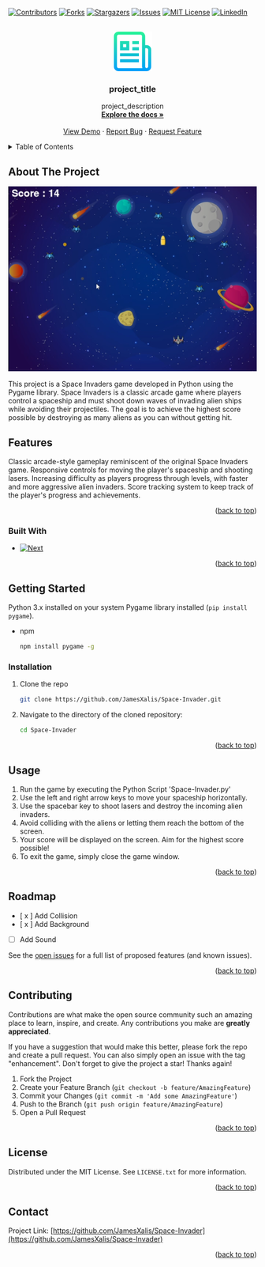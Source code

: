 <a name="readme-top"></a>


<!-- PROJECT SHIELDS -->
<!--
*** I'm using markdown "reference style" links for readability.
*** Reference links are enclosed in brackets [ ] instead of parentheses ( ).
*** See the bottom of this document for the declaration of the reference variables
*** for contributors-url, forks-url, etc. This is an optional, concise syntax you may use.
*** https://www.markdownguide.org/basic-syntax/#reference-style-links
-->
[![Contributors][contributors-shield]][contributors-url]
[![Forks][forks-shield]][forks-url]
[![Stargazers][stars-shield]][stars-url]
[![Issues][issues-shield]][issues-url]
[![MIT License][license-shield]][license-url]
[![LinkedIn][linkedin-shield]][linkedin-url]



<!-- PROJECT LOGO -->
<br />
<div align="center">
  <a href="https://github.com/JamesXalis/Space-Invader">
    <img src="logo.png" alt="Logo" width="80" height="80">
  </a>

<h3 align="center">project_title</h3>

  <p align="center">
    project_description
    <br />
    <a href="https://github.com/JamesXalis/Space-Invader"><strong>Explore the docs »</strong></a>
    <br />
    <br />
    <a href="https://github.com/JamesXalis/Space-Invader">View Demo</a>
    ·
    <a href="https://github.com/JamesXalis/Space-Invader/issues">Report Bug</a>
    ·
    <a href="https://github.com/JamesXalis/Space-Invader/issues">Request Feature</a>
  </p>
</div>



<!-- TABLE OF CONTENTS -->
<details>
  <summary>Table of Contents</summary>
  <ol>
    <li>
      <a href="#about-the-project">About The Project</a>
      <ul>
        <li><a href="#built-with">Built With</a></li>
      </ul>
    </li>
    <li>
      <a href="#getting-started">Getting Started</a>
      <ul>
        <li><a href="#prerequisites">Prerequisites</a></li>
        <li><a href="#installation">Installation</a></li>
      </ul>
    </li>
    <li><a href="#usage">Usage</a></li>
    <li><a href="#roadmap">Roadmap</a></li>
    <li><a href="#contributing">Contributing</a></li>
    <li><a href="#license">License</a></li>
    <li><a href="#contact">Contact</a></li>
    <li><a href="#acknowledgments">Acknowledgments</a></li>
  </ol>
</details>



<!-- ABOUT THE PROJECT -->
## About The Project

[![Product Name Screen Shot][product-screenshot]](https://example.com)

This project is a Space Invaders game developed in Python using the Pygame library. Space Invaders is a classic arcade game where players control a spaceship and must shoot down waves of invading alien ships while avoiding their projectiles. The goal is to achieve the highest score possible by destroying as many aliens as you can without getting hit.

## Features
Classic arcade-style gameplay reminiscent of the original Space Invaders game.
Responsive controls for moving the player's spaceship and shooting lasers.
Increasing difficulty as players progress through levels, with faster and more aggressive alien invaders.
Score tracking system to keep track of the player's progress and achievements.
<p align="right">(<a href="#readme-top">back to top</a>)</p>



### Built With

* [![Next][Next.js]][Next-url]

<p align="right">(<a href="#readme-top">back to top</a>)</p>



<!-- GETTING STARTED -->
## Getting Started

Python 3.x installed on your system
Pygame library installed (`pip install pygame`).
* npm
  ```sh
  npm install pygame -g
  ```

### Installation

1. Clone the repo
   ```sh
   git clone https://github.com/JamesXalis/Space-Invader.git
   ```
2. Navigate to the directory of the cloned repository:
   ```sh
   cd Space-Invader
   ```

<p align="right">(<a href="#readme-top">back to top</a>)</p>



<!-- USAGE EXAMPLES -->
## Usage

1. Run the game by executing the Python Script 'Space-Invader.py'
2. Use the left and right arrow keys to move your spaceship horizontally.
3. Use the spacebar key to shoot lasers and destroy the incoming alien invaders.
4. Avoid colliding with the aliens or letting them reach the bottom of the screen.
5. Your score will be displayed on the screen. Aim for the highest score possible!
6. To exit the game, simply close the game window.


<p align="right">(<a href="#readme-top">back to top</a>)</p>



<!-- ROADMAP -->
## Roadmap

- [ x ] Add Collision 
- [ x ] Add Background
- [   ] Add Sound

See the [open issues](https://github.com/JamesXalis/Space-Invader/issues) for a full list of proposed features (and known issues).

<p align="right">(<a href="#readme-top">back to top</a>)</p>



<!-- CONTRIBUTING -->
## Contributing

Contributions are what make the open source community such an amazing place to learn, inspire, and create. Any contributions you make are **greatly appreciated**.

If you have a suggestion that would make this better, please fork the repo and create a pull request. You can also simply open an issue with the tag "enhancement".
Don't forget to give the project a star! Thanks again!

1. Fork the Project
2. Create your Feature Branch (`git checkout -b feature/AmazingFeature`)
3. Commit your Changes (`git commit -m 'Add some AmazingFeature'`)
4. Push to the Branch (`git push origin feature/AmazingFeature`)
5. Open a Pull Request

<p align="right">(<a href="#readme-top">back to top</a>)</p>



<!-- LICENSE -->
## License

Distributed under the MIT License. See `LICENSE.txt` for more information.

<p align="right">(<a href="#readme-top">back to top</a>)</p>



<!-- CONTACT -->
## Contact

Project Link: [https://github.com/JamesXalis/Space-Invader](https://github.com/JamesXalis/Space-Invader)

<p align="right">(<a href="#readme-top">back to top</a>)</p>







<!-- MARKDOWN LINKS & IMAGES -->
<!-- https://www.markdownguide.org/basic-syntax/#reference-style-links -->
[contributors-shield]: https://img.shields.io/github/contributors/JamesXalis/Space-Invader.svg?style=for-the-badge
[contributors-url]: https://github.com/JamesXalis/Space-Invader/graphs/contributors
[forks-shield]: https://img.shields.io/github/forks/JamesXalis/Space-Invader.svg?style=for-the-badge
[forks-url]: https://github.com/JamesXalis/Space-Invader/network/members
[stars-shield]: https://img.shields.io/github/stars/JamesXalis/Space-Invader.svg?style=for-the-badge
[stars-url]: https://github.com/JamesXalis/Space-Invader/stargazers
[issues-shield]: https://img.shields.io/github/issues/JamesXalis/Space-Invader.svg?style=for-the-badge
[issues-url]: https://github.com/JamesXalis/Space-Invader/issues
[license-shield]: https://img.shields.io/github/license/JamesXalis/Space-Invader.svg?style=for-the-badge
[license-url]: https://github.com/JamesXalis/Space-Invader/blob/master/LICENSE.txt
[linkedin-shield]: https://img.shields.io/badge/-LinkedIn-black.svg?style=for-the-badge&logo=linkedin&colorB=555
[linkedin-url]: https://www.linkedin.com/in/jamesxalis/
[product-screenshot]: /space_invader_screenshot.png
[Next.js]: https://img.shields.io/badge/python-3670A0?style=for-the-badge&logo=python&logoColor=ffdd54
[Next-url]: https://python.org/
[React.js]: https://img.shields.io/badge/React-20232A?style=for-the-badge&logo=react&logoColor=61DAFB
[React-url]: https://reactjs.org/
[Vue.js]: https://img.shields.io/badge/Vue.js-35495E?style=for-the-badge&logo=vuedotjs&logoColor=4FC08D
[Vue-url]: https://vuejs.org/
[Angular.io]: https://img.shields.io/badge/Angular-DD0031?style=for-the-badge&logo=angular&logoColor=white
[Angular-url]: https://angular.io/
[Svelte.dev]: https://img.shields.io/badge/Svelte-4A4A55?style=for-the-badge&logo=svelte&logoColor=FF3E00
[Svelte-url]: https://svelte.dev/
[Laravel.com]: https://img.shields.io/badge/Laravel-FF2D20?style=for-the-badge&logo=laravel&logoColor=white
[Laravel-url]: https://laravel.com
[Bootstrap.com]: https://img.shields.io/badge/Bootstrap-563D7C?style=for-the-badge&logo=bootstrap&logoColor=white
[Bootstrap-url]: https://getbootstrap.com
[JQuery.com]: https://img.shields.io/badge/jQuery-0769AD?style=for-the-badge&logo=jquery&logoColor=white
[JQuery-url]: https://jquery.com 
